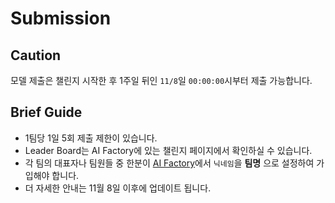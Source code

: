 # Submission
## Caution
모델 제출은 챌린지 시작한 후 1주일 뒤인 `11/8`일 `00:00:00`시부터 제출 가능합니다.
## Brief Guide
- 1팀당 1일 5회 제출 제한이 있습니다.
- Leader Board는 AI Factory에 있는 챌린지 페이지에서 확인하실 수 있습니다.
- 각 팀의 대표자나 팀원들 중 한분이 [AI Factory](http://aifactory.space/)에서 `닉네임`을 **팀명** 으로 설정하여 가입해야 합니다.
- 더 자세한 안내는 11월 8일 이후에 업데이트 됩니다.


